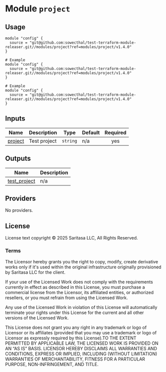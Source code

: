 <!-- BEGIN_TF_DOCS -->
# Module `project`

## Usage

```hcl
module "config" {
  source = "git@github.com:sowecthal/test-terraform-module-releaser.git//modules/project?ref=modules/project/v1.4.0"
}

# Example
module "config" {
  source = "git@github.com:sowecthal/test-terraform-module-releaser.git//modules/project?ref=modules/project/v1.4.0"
}

# Example
module "config" {
  source = "git@github.com:sowecthal/test-terraform-module-releaser.git//modules/project?ref=modules/project/v1.4.0"
}
```

## Inputs

| Name | Description | Type | Default | Required |
|------|-------------|------|---------|:--------:|
| <a name="input_project"></a> [project](#input\_project) | Test project | `string` | n/a | yes |

## Outputs

| Name | Description |
|------|-------------|
| <a name="output_test_project"></a> [test\_project](#output\_test\_project) | n/a |

## Providers

No providers.

## License

License text copyright © 2025 Saritasa LLC, All Rights Reserved.

### Terms

The Licensor hereby grants you the right to copy, modify, create derivative works only if it's used within the original infrastructure originally provisioned by Saritasa LLC for the client.

If your use of the Licensed Work does not comply with the requirements currently in effect as described in this License, you must purchase a commercial license from the Licensor, its affiliated entities, or authorized resellers, or you must refrain from using the Licensed Work.

Any use of the Licensed Work in violation of this License will automatically terminate your rights under this License for the current and all other versions of the Licensed Work.

This License does not grant you any right in any trademark or logo of Licensor or its affiliates (provided that you may use a trademark or logo of Licensor as expressly required by this License).TO THE EXTENT PERMITTED BY APPLICABLE LAW, THE LICENSED WORK IS PROVIDED ON AN “AS IS” BASIS. LICENSOR HEREBY DISCLAIMS ALL WARRANTIES AND CONDITIONS, EXPRESS OR IMPLIED, INCLUDING (WITHOUT LIMITATION) WARRANTIES OF MERCHANTABILITY, FITNESS FOR A PARTICULAR PURPOSE, NON-INFRINGEMENT, AND TITLE.

<!-- END_TF_DOCS -->
